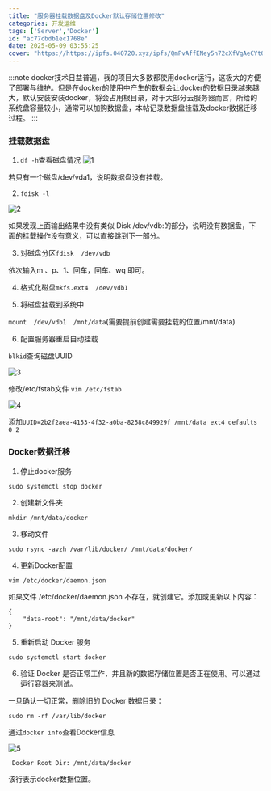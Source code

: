 ```yaml
---
title: "服务器挂载数据盘及Docker默认存储位置修改"
categories: 开发运维
tags: ['Server','Docker']
id: "ac77cbdb1ec1768e"
date: 2025-05-09 03:55:25
cover: "https://https://ipfs.040720.xyz/ipfs/QmPvAffENey5n72cXfVgAeCYtQ6osju41DDHh6Ew3RiF5t"
---
```


:::note
docker技术日益普遍，我的项目大多数都使用docker运行，这极大的方便了部署与维护。但是在docker的使用中产生的数据会让docker的数据目录越来越大，默认安装安装docker，将会占用根目录，对于大部分云服务器而言，所给的系统盘容量较小，通常可以加购数据盘，本帖记录数据盘挂载及docker数据迁移过程。
:::

### 挂载数据盘

1. `df -h`查看磁盘情况
![1](https://https://ipfs.040720.xyz/ipfs/QmVGV9TZ1pFiR8eVHgbiaDEkWc62tpQZZQia7SM5jATSKf)

若只有一个磁盘/dev/vda1，说明数据盘没有挂载。

2. `fdisk -l`

![2](https://https://ipfs.040720.xyz/ipfs/Qmazmn8mRKiGcMC2JYKUrSGXR83Q96cQUpzEUsn2UiVFqM)

如果发现上面输出结果中没有类似 Disk /dev/vdb:的部分，说明没有数据盘，下面的挂载操作没有意义，可以直接跳到下一部分。

3. 对磁盘分区`fdisk  /dev/vdb`

依次输入m 、p、1、回车，回车、wq 即可。

4. 格式化磁盘`mkfs.ext4  /dev/vdb1`

5. 将磁盘挂载到系统中

`mount  /dev/vdb1  /mnt/data`(需要提前创建需要挂载的位置/mnt/data)

6. 配置服务器重启自动挂载

`blkid`查询磁盘UUID

![3](https://https://ipfs.040720.xyz/ipfs/QmWojMF6C5TXU5nDx7FyUTjuXG9Voi7aZ6Qyicr2zVGawh)

修改/etc/fstab文件 `vim /etc/fstab`

![4](https://https://ipfs.040720.xyz/ipfs/QmYx8TQg9MNbGSsDahaTnqncbzGdvbH9dtHkohhQhKudQZ)

添加`UUID=2b2f2aea-4153-4f32-a0ba-8258c849929f /mnt/data ext4 defaults 0 2`

### Docker数据迁移

1. 停止docker服务

`sudo systemctl stop docker`

2. 创建新文件夹

`mkdir /mnt/data/docker`

3. 移动文件

`sudo rsync -avzh /var/lib/docker/ /mnt/data/docker/`

4. 更新Docker配置

`vim /etc/docker/daemon.json`

如果文件 /etc/docker/daemon.json 不存在，就创建它。添加或更新以下内容：

```
{
    "data-root": "/mnt/data/docker"
}
```

5. 重新启动 Docker 服务

`sudo systemctl start docker`

6. 验证 Docker 是否正常工作，并且新的数据存储位置是否正在使用。可以通过运行容器来测试。

一旦确认一切正常，删除旧的 Docker 数据目录：

`sudo rm -rf /var/lib/docker`

通过`docker info`查看Docker信息

![5](https://https://ipfs.040720.xyz/ipfs/QmQNY2yBZJtpzfqsvQFrfKngUQF1Hfjj6xQ8EfDPQymKPV)

` Docker Root Dir: /mnt/data/docker`

该行表示docker数据位置。
